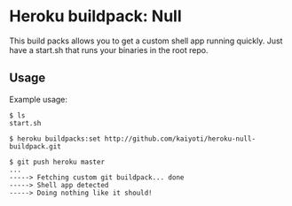 Heroku buildpack: Null
=======================

This build packs allows you to get a custom shell app running quickly. Just have a start.sh that runs your binaries in the root repo.

Usage
-----

Example usage:

    $ ls
    start.sh

    $ heroku buildpacks:set http://github.com/kaiyoti/heroku-null-buildpack.git

    $ git push heroku master
    ...
    -----> Fetching custom git buildpack... done
    -----> Shell app detected
    -----> Doing nothing like it should!

